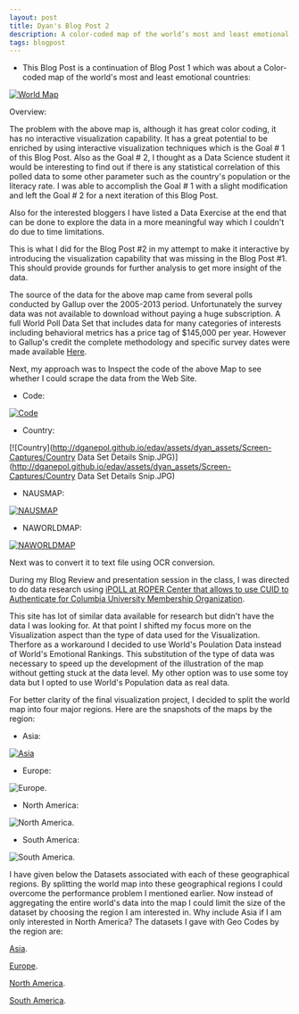 ```yaml
---
layout: post
title: Dyan's Blog Post 2
description: A color-coded map of the world’s most and least emotional countries - Revisited 
tags: blogpost
---
```


* This Blog Post is a continuation of Blog Post 1 which was about a Color-coded map of the world's most and least emotional countries: <br> 


[![World Map](http://ganepola.github.io/edav/assets/dyan_assets/emotional-countries.JPG)](http://ganepola.github.io/edav/assets/dyan_assets/emotional-countries.JPG)


Overview:

The problem with the above map is, although it has great color coding, it has no interactive visualization capability. It has a great potential to be enriched by using interactive visualization techniques which is the Goal # 1 of this Blog Post. Also as the Goal # 2, I thought as a Data Science student it would be interesting to find out if there is any statistical correlation of this polled data to some other parameter such as the country's population or the literacy rate. I was able to accomplish the Goal # 1 with a slight modification and left the Goal # 2 for a next iteration of this Blog Post. 

Also for the interested bloggers I have listed a Data Exercise at the end that can be done to explore the data in a more meaningful way which I couldn't do due to time limitations.     


This is what I did for the Blog Post #2 in my attempt to make it interactive by introducing the visualization capability that was missing in the Blog Post #1. This should provide grounds for further analysis to get more insight of the data.

The source of the data for the above map came from several polls conducted by Gallup over the 2005-2013 period. Unfortunately the survey data was not available to download without paying a huge subscription. A full World Poll Data Set that includes data for many categories of interests including behavioral metrics has a price tag of $145,000 per year. However to Gallup's credit the complete methodology and specific survey dates were made available [Here](http://www.gallup.com/strategicconsulting/128171/Country-Data-Set-Details.aspx).  

Next, my approach was to Inspect the code of the above Map to see whether I could scrape the data from the Web Site.

* Code: <br>

[![Code](http://dganepol.github.io/edav/assets/dyan_assets/Screen-Captures/Snippet-of-Gallup-Map.JPG)](http://dganepol.github.io/edav/assets/dyan_assets/Screen-Captures/Snippet-of-Gallup-Map.JPG)

* Country: <br>

[![Country](http://dganepol.github.io/edav/assets/dyan_assets/Screen-Captures/Country Data Set Details Snip.JPG)](http://dganepol.github.io/edav/assets/dyan_assets/Screen-Captures/Country Data Set Details Snip.JPG)



* NAUSMAP: <br>

[![NAUSMAP](http://dganepol.github.io/edav/assets/dyan_assets/Screen-Captures/NA-Major-City-Population-Over-1Million-on-US-Map.JPG)](http://dganepol.github.io/edav/assets/dyan_assets/Screen-Captures/NA-Major-City-Population-Over-1Million-on-US-Map.JPG)

* NAWORLDMAP: <br>

[![NAWORLDMAP](http://dganepol.github.io/edav/assets/dyan_assets/Screen-Captures/NA-Major-City-Population-Over-1Million-on-World-Map.JPG)](http://dganepol.github.io/edav/assets/dyan_assets/Screen-Captures/NA-Major-City-Population-Over-1Million-on-World-Map.JPG)

Next was to convert it to text file using OCR conversion.



During my Blog Review and presentation session in the class, I was directed to do data research using [iPOLL at ROPER Center that allows to use CUID to Authenticate for Columbia University Membership Organization](http://www.ropercenter.uconn.edu/membership/roper_members.html). 

This site has lot of similar data available for research but didn't have the data I was looking for. At that point I shifted my focus more on the Visualization aspect than the type of data used for the Visualization. Therfore as a workaround I decided to use World's Poulation Data instead of World's Emotional Rankings. This substitution of the type of data was necessary to speed up the development of the illustration of the map without getting stuck at the data level. My other option was to use some toy data but I opted to use World's Population data as real data.          

For better clarity of the final visualization project, I decided to split the world map into four major regions. Here are the snapshots of the maps by the region: 

* Asia: <br>

[![Asia](http://dganepol.github.io/edav/assets/dyan_assets/GeoMaps/Asia+35-11+180+73.jpg)](http://dganepol.github.io/edav/assets/dyan_assets/GeoMaps/Asia+35-11+180+73.jpg)

* Europe: <br>

![Europe](https://raw.githubusercontent.com/dganepol/edav/gh-pages/assets/dyan_assets/GeoMaps/Europe-27.16+37.5+46+78.5.jpg).

* North America: <br>

![North America](https://raw.githubusercontent.com/dganepol/edav/gh-pages/assets/dyan_assets/GeoMaps/NorthAmerica-179.5+10.7-49.9+87.9.jpg).

* South America: <br>

![South America](https://raw.githubusercontent.com/dganepol/edav/gh-pages/assets/dyan_assets/GeoMaps/southamerica-87.3-54.5-31.55+14.jpg).

I have given below  the Datasets associated with each of these geographical regions. By splitting the world map into these geographical regions I could overcome the performance problem I mentioned earlier. Now instead of aggregating the entire world's data into the map I could limit the size of the dataset by choosing the region I am interested in. Why include Asia if I am only interested in North America? The datasets I gave with Geo Codes by the region are: 

[Asia](https://github.com/dganepol/edav/blob/gh-pages/assets/dyan_assets/Asia-City,Country-English.txt).

[Europe](https://github.com/dganepol/edav/blob/gh-pages/assets/dyan_assets/Europe-City,Country-English.txt).

[North America](https://github.com/dganepol/edav/blob/gh-pages/assets/dyan_assets/NA-City,ST-English.txt).

[South America](https://github.com/dganepol/edav/blob/gh-pages/assets/dyan_assets/SA-City,Country-English.txt).